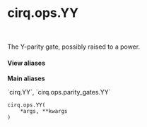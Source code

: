 <div itemscope itemtype="http://developers.google.com/ReferenceObject">
<meta itemprop="name" content="cirq.ops.YY" />
<meta itemprop="path" content="Stable" />
</div>

# cirq.ops.YY

<!-- Insert buttons and diff -->

<table class="tfo-notebook-buttons tfo-api" align="left">

</table>



The Y-parity gate, possibly raised to a power.

<section class="expandable">
  <h4 class="showalways">View aliases</h4>
  <p>
<b>Main aliases</b>
<p>`cirq.YY`, `cirq.ops.parity_gates.YY`</p>
</p>
</section>

<pre class="devsite-click-to-copy prettyprint lang-py tfo-signature-link">
<code>cirq.ops.YY(
    *args, **kwargs
)
</code></pre>



<!-- Placeholder for "Used in" -->
